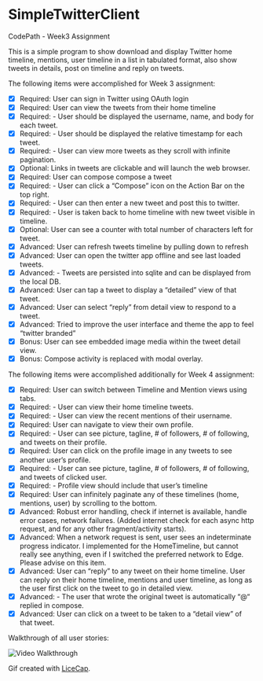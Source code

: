 # SimpleTwitterClient
CodePath - Week3 Assignment

This is a simple program to show download and display Twitter home timeline, mentions, user timeline in a list in tabulated format, also show tweets in details, post on timeline and reply on tweets.

The following items were accomplished for Week 3 assignment:
 * [X] Required: User can sign in Twitter using OAuth login
 * [X] Required: User can view the tweets from their home timeline
 * [X] Required:  - User should be displayed the username, name, and body for each tweet.
 * [X] Required:  - User should be displayed the relative timestamp for each tweet.
 * [X] Required:  - User can view more tweets as they scroll with infinite pagination.
 * [X] Optional: Links in tweets are clickable and will launch the web browser.
 * [x] Required: User can compose compose a tweet
 * [x] Required:  - User can click a “Compose” icon on the Action Bar on the top right.
 * [x] Required:  - User can then enter a new tweet and post this to twitter.
 * [x] Required:  - User is taken back to home timeline with new tweet visible in timeline.
 * [x] Optional: User can see a counter with total number of characters left for tweet.
 * [X] Advanced: User can refresh tweets timeline by pulling down to refresh
 * [X] Advanced: User can open the twitter app offline and see last loaded tweets.
 * [X] Advanced:  - Tweets are persisted into sqlite and can be displayed from the local DB.
 * [X] Advanced: User can tap a tweet to display a “detailed” view of that tweet.
 * [X] Advanced: User can select “reply” from detail view to respond to a tweet.
 * [X] Advanced: Tried to improve the user interface and theme the app to feel “twitter branded”
 * [X] Bonus:    User can see embedded image media within the tweet detail view.
 * [X] Bonus:    Compose activity is replaced with modal overlay.

The following items were accomplished additionally for Week 4 assignment:
 * [X] Required: User can switch between Timeline and Mention views using tabs.
 * [X] Required:  - User can view their home timeline tweets.
 * [X] Required:  - User can view the recent mentions of their username.
 * [X] Required: User can navigate to view their own profile.
 * [X] Required:  - User can see picture, tagline, # of followers, # of following, and tweets on their profile.
 * [X] Required: User can click on the profile image in any tweets to see another user’s profile.
 * [X] Required:  - User can see picture, tagline, # of followers, # of following, and tweets of clicked user.
 * [X] Required:  - Profile view should include that user’s timeline
 * [X] Required: User can infinitely paginate any of these timelines (home, mentions, user) by scrolling to the bottom.
 * [X] Advanced: Robust error handling, check if internet is available, handle error cases, network failures. (Added internet check for each async http request, and for any other fragment/activity starts).
 * [X] Advanced: When a network request is sent, user sees an indeterminate progress indicator. I implemented for the HomeTimeline, but cannot really see anything, even if I switched the preferred network to Edge. Please advise on this item.
 * [X] Advanced: User can “reply” to any tweet on their home timeline. User can reply on their home timeline, mentions and user timeline, as long as the user first click on the tweet to go in detailed view.
 * [X] Advanced:  - The user that wrote the original tweet is automatically “@“ replied in compose.
 * [X] Advanced: User can click on a tweet to be taken to a “detail view” of that tweet. 
 
 Walkthrough of all user stories:

 ![Video Walkthrough](SimpleTwitter.gif)
 
 Gif created with [LiceCap](http://www.cockos.com/licecap/). 

